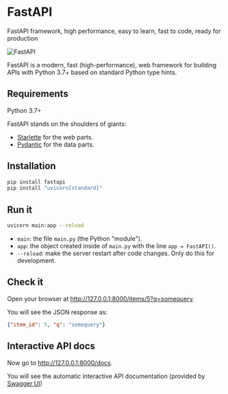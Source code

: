 # FastAPI

FastAPI framework, high performance, easy to learn, fast to code, ready for production

![FastAPI](https://camo.githubusercontent.com/86d9ca3437f5034da052cf0fd398299292aab0e4479b58c20f2fc37dd8ccbe05/68747470733a2f2f666173746170692e7469616e676f6c6f2e636f6d2f696d672f6c6f676f2d6d617267696e2f6c6f676f2d7465616c2e706e67)

FastAPI is a modern, fast (high-performance), web framework for building APIs with Python 3.7+ based on standard Python type hints.

## Requirements
Python 3.7+

FastAPI stands on the shoulders of giants:

<ul>
<li><a href="https://www.starlette.io/" class="external-link" target="_blank">Starlette</a> for the web parts.</li>
<li><a href="https://pydantic-docs.helpmanual.io/" class="external-link" target="_blank">Pydantic</a> for the data parts.</li>
</ul>

## Installation
```bash
pip install fastapi
pip install "uvicorn[standard]"
```

## Run it
```bash
uvicorn main:app --reload
```
<ul>
<li><code>main</code>: the file <code>main.py</code> (the Python "module").</li>
<li><code>app</code>: the object created inside of <code>main.py</code> with the line <code>app = FastAPI()</code>.</li>
<li><code>--reload</code>: make the server restart after code changes. Only do this for development.</li>
</ul>

## Check it

<p>Open your browser at <a href="http://127.0.0.1:8000/items/5?q=somequery" class="external-link" target="_blank">http://127.0.0.1:8000/items/5?q=somequery</a>.</p>

You will see the JSON response as:

```json
{"item_id": 5, "q": "somequery"}
```

## Interactive API docs

<p>Now go to <a href="http://127.0.0.1:8000/docs" class="external-link" target="_blank">http://127.0.0.1:8000/docs</a>.</p>

<p>You will see the automatic interactive API documentation (provided by <a href="https://github.com/swagger-api/swagger-ui" class="external-link" target="_blank">Swagger UI</a>)</p>
